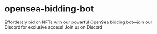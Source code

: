 # opensea-bidding-bot
Effortlessly bid on NFTs with our powerful OpenSea bidding bot—join our Discord for exclusive access! Join us on Discord
